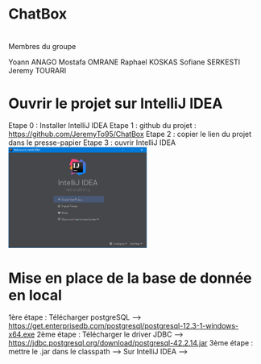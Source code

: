# ChatBox

#
Membres du groupe 

Yoann ANAGO
Mostafa OMRANE
Raphael KOSKAS
Sofiane SERKESTI
Jeremy TOURARI

# Ouvrir le projet sur IntelliJ IDEA
Etape 0 : Installer IntelliJ IDEA
Etape 1 : github du projet : https://github.com/JeremyTo95/ChatBox
Etape 2 : copier le lien du projet dans le presse-papier
Etape 3 : ouvrir IntelliJ IDEA
<img src="https://raw.githubusercontent.com/JeremyTo95/ChatBox/master/img/IntelliJStartUp.png" width="275">


# Mise en place de la base de donnée en local
1ère étape : Télécharger postgreSQL
  --> https://get.enterprisedb.com/postgresql/postgresql-12.3-1-windows-x64.exe
2ème étape : Télécharger le driver JDBC
  --> https://jdbc.postgresql.org/download/postgresql-42.2.14.jar
3ème étape : mettre le .jar dans le classpath
  --> Sur IntelliJ IDEA
    --> 

